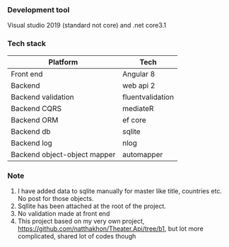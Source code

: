 ### Development tool
Visual studio 2019 (standard not core) and .net core3.1

### Tech stack
| Platform | Tech |
| ------ | ------ |
| Front end | Angular 8 |
| Backend | web api 2 |
| Backend validation | fluentvalidation |
| Backend CQRS | mediateR |
| Backend ORM | ef core |
| Backend db | sqlite |
| Backend log | nlog |
| Backend object-object mapper | automapper |

### Note
1. I have added data to sqlite manually for master like title, countries etc. No post for those objects.
2. Sqllite has been attached at the root of the project. 
3. No validation made at front end
4. This project based on my very own project, https://github.com/natthakhon/Theater.Api/tree/b1, but lot more complicated, shared lot of codes though

